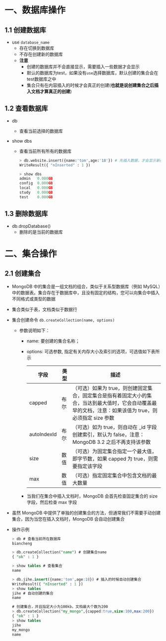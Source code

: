 # 一、数据库操作

## 1.1 创建数据库

- use `database_name`
  - 存在切换到数据库
  - 不存在创建新的数据库
  - **注意**
    - 创建的数据库并不会直接显示，需要插入一些数据才会显示
    - 默认的数据库为test，如果没有`use`选择数据库，默认创建的集合会在test数据库之中
    - 集合只有在内容插入的时候才会真正的创建(**也就是说创建集合之后插入文档才算真正的创建**)

## 1.2 查看数据库

- db
  - 查看当前选择的数据库

- show dbs 

  - 查看当前所有所有的数据库

    ```python
    > db.website.insert({name:'tom',age:'18'}) # 先插入数据，才会显示新创建的数据库
    WriteResult({ "nInserted" : 1 }) 
    
    > show dbs
    admin   0.000GB
    config  0.000GB
    local   0.000GB
    study   0.000GB
    test    0.000GB
    ```

## 1.3 删除数据库

- db.dropDatabase()
  - 删除的是当前的数据库

# 二、集合操作

## 2.1 创建集合

- MongoDB 中的集合是一组文档的组合，类似于关系型数据库（例如 MySQL）中的数据表。集合存在于数据库中，且没有固定的结构，您可以向集合中插入不同格式或类型的数据
- 集合类似于表，文档类似于数据行

- 集合创建命令 `db.createCollection(name, options)`

  - 参数说明如下：

    - name: 要创建的集合名称；

    - options: 可选参数, 指定有关内存大小及索引的选项，可选值如下表所示

      | 字段        | 类型 | 描述                                                         |
      | ----------- | ---- | ------------------------------------------------------------ |
      | capped      | 布尔 | （可选）如果为 true，则创建固定集合，固定集合是指有着固定大小的集合，当达到最大值时，它会自动覆盖最早的文档，注意：如果该值为 true，则必须指定 size 参数 |
      | autoIndexId | 布尔 | （可选）如为 true，则自动在 _id 字段创建索引，默认为 false，注意：MongoDB 3.2 之后不再支持该参数 |
      | size        | 数值 | （可选）为固定集合指定一个最大值，即字节数，如果 capped 为 true，则需要指定该字段 |
      | max         | 数值 | （可选）指定固定集合中包含文档的最大数量                     |

    - 当我们在集合中插入文档时，MongoDB 会首先检查固定集合的 size 字段，然后检查 max 字段

- 虽然 MongoDB 中提供了单独的创建集合的方法，但通常我们不需要手动创建集合，因为当您在插入文档时，MongoDB 会自动创建集合

- 操作示例

  ```sql
  > db # 查看当前所在数据库
  biancheng 
  
  > db.createCollection("name") # 创建集合name
  { "ok" : 1 }
  
  > show tables # 查看集合
  name
  
  > db.jihe.insert({name:'tom',age:18}) # 插入的时候自动创建集合
  WriteResult({ "nInserted" : 1 })
  > show tables
  jihe # 自动创建的集合
  name
  
  # 创建集合，并且指定大小为100kb，文档最大个数为200
  > db.createCollection("my_mongo",{capped:true,size:100,max:200})
  { "ok" : 1 }
  > show tables
  jihe
  my_mongo
  name
  
  ```

  